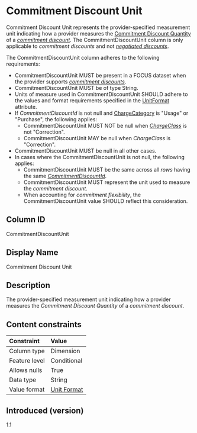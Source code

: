 # Commitment Discount Unit

Commitment Discount Unit represents the provider-specified measurement unit indicating how a provider measures the [Commitment Discount Quantity](#commitmentdiscountquantity) of a [*commitment discount*](#glossary:commitment-discount). The CommitmentDiscountUnit column is only applicable to *commitment discounts* and not [*negotiated discounts*](#glossary:negotiated-discount).

The CommitmentDiscountUnit column adheres to the following requirements:

* CommitmentDiscountUnit MUST be present in a FOCUS dataset when the provider supports [*commitment discounts*](#glossary:commitment-discount).
* CommitmentDiscountUnit MUST be of type String.
* Units of measure used in CommitmentDiscountUnit SHOULD adhere to the values and format requirements specified in the [UnitFormat](#unitformat) attribute.
* If *CommitmentDiscountId* is not null and [ChargeCategory](#chargecategory) is "Usage" or "Purchase", the following applies:
  * CommitmentDiscountUnit MUST NOT be null when [*ChargeClass*](#chargeclass) is not "Correction".
  * CommitmentDiscountUnit MAY be null when *ChargeClass* is "Correction".
* CommitmentDiscountUnit MUST be null in all other cases.
* In cases where the CommitmentDiscountUnit is not null, the following applies:
  * CommitmentDiscountUnit MUST be the same across all *rows* having the same [*CommitmentDiscountId*](#commitmentdiscountid).
  * CommitmentDiscountUnit MUST represent the unit used to measure the *commitment discount*.
  * When accounting for *commitment flexibility*, the CommitmentDiscountUnit value SHOULD reflect this consideration.

## Column ID

CommitmentDiscountUnit

## Display Name

Commitment Discount Unit

## Description

The provider-specified measurement unit indicating how a provider measures the *Commitment Discount Quantity* of a *commitment discount*.

## Content constraints

| Constraint      | Value            |
|:----------------|:-----------------|
| Column type     | Dimension        |
| Feature level   | Conditional      |
| Allows nulls    | True             |
| Data type       | String           |
| Value format    | [Unit Format](#unitformat)|

## Introduced (version)

1.1
